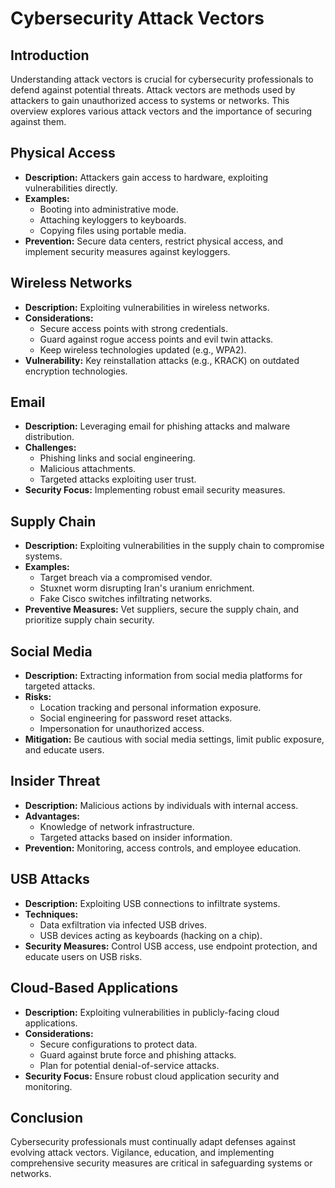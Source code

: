 # Cybersecurity Attack Vectors

## Introduction
Understanding attack vectors is crucial for cybersecurity professionals to defend against potential threats. Attack vectors are methods used by attackers to gain unauthorized access to systems or networks. This overview explores various attack vectors and the importance of securing against them.

## Physical Access
- **Description:** Attackers gain access to hardware, exploiting vulnerabilities directly.
- **Examples:**
	- Booting into administrative mode.
	- Attaching keyloggers to keyboards.
	- Copying files using portable media.
- **Prevention:** Secure data centers, restrict physical access, and implement security measures against keyloggers.

## Wireless Networks
- **Description:** Exploiting vulnerabilities in wireless networks.
- **Considerations:**
	- Secure access points with strong credentials.
	- Guard against rogue access points and evil twin attacks.
	- Keep wireless technologies updated (e.g., WPA2).
- **Vulnerability:** Key reinstallation attacks (e.g., KRACK) on outdated encryption technologies.

## Email
- **Description:** Leveraging email for phishing attacks and malware distribution.
- **Challenges:**
	- Phishing links and social engineering.
	- Malicious attachments.
	- Targeted attacks exploiting user trust.
- **Security Focus:** Implementing robust email security measures.

## Supply Chain
- **Description:** Exploiting vulnerabilities in the supply chain to compromise systems.
- **Examples:**
	- Target breach via a compromised vendor.
	- Stuxnet worm disrupting Iran's uranium enrichment.
	- Fake Cisco switches infiltrating networks.
- **Preventive Measures:** Vet suppliers, secure the supply chain, and prioritize supply chain security.

## Social Media
- **Description:** Extracting information from social media platforms for targeted attacks.
- **Risks:**
	- Location tracking and personal information exposure.
	- Social engineering for password reset attacks.
	- Impersonation for unauthorized access.
- **Mitigation:** Be cautious with social media settings, limit public exposure, and educate users.

## Insider Threat
- **Description:** Malicious actions by individuals with internal access.
- **Advantages:**
	- Knowledge of network infrastructure.
	- Targeted attacks based on insider information.
- **Prevention:** Monitoring, access controls, and employee education.

## USB Attacks
- **Description:** Exploiting USB connections to infiltrate systems.
- **Techniques:**
	- Data exfiltration via infected USB drives.
	- USB devices acting as keyboards (hacking on a chip).
- **Security Measures:** Control USB access, use endpoint protection, and educate users on USB risks.

## Cloud-Based Applications
- **Description:** Exploiting vulnerabilities in publicly-facing cloud applications.
- **Considerations:**
	- Secure configurations to protect data.
	- Guard against brute force and phishing attacks.
	- Plan for potential denial-of-service attacks.
- **Security Focus:** Ensure robust cloud application security and monitoring.

## Conclusion
Cybersecurity professionals must continually adapt defenses against evolving attack vectors. Vigilance, education, and implementing comprehensive security measures are critical in safeguarding systems or networks.
